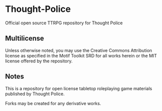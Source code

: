 # Thought-Police
Official open source TTRPG repository for Thought Police

## Multilicense
Unless otherwise noted, you may use the Creative Commons Attribution license as specified in the Motif Toolkit SRD for all works herein or the MIT license offered by the repository.

## Notes
This is a repository for open license tabletop roleplaying game materials published by Thought Police.

Forks may be created for any derivative works.

